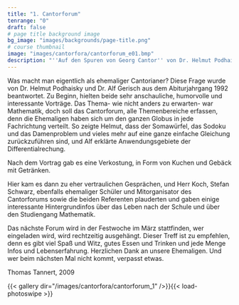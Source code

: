 ```yaml
---
title: "1. Cantorforum"
tenrange: "0"
draft: false
# page title background image
bg_image: "images/backgrounds/page-title.png"
# course thumbnail
image: "images/cantorfora/cantorforum_e01.bmp"
description: "''Auf den Spuren von Georg Cantor'' von Dr. Helmut Podhaisky und Dr. Alf Gerisch"
---
```


Was macht man eigentlich als ehemaliger Cantorianer? Diese Frage wurde von Dr. Helmut Podhaisky und Dr. Alf Gerisch aus dem Abiturjahrgang 1992 beantwortet. Zu Beginn, hielten beide sehr anschauliche, humorvolle und interessante Vorträge. Das Thema- wie nicht anders zu erwarten- war Mathematik, doch soll das Cantorforum, alle Themenbereiche erfassen, denn die Ehemaligen haben sich um den ganzen Globus in jede Fachrichtung verteilt. So zeigte Helmut, dass der Somawürfel, das Sodoku und das Damenproblem und vieles mehr auf eine ganze einfache Gleichung zurückzuführen sind, und Alf erklärte Anwendungsgebiete der Differentialrechung.

Nach dem Vortrag gab es eine Verkostung, in Form von Kuchen und Gebäck mit Getränken.

Hier kam es dann zu eher vertraulichen Gesprächen, und Herr Koch, Stefan Schwarz, ebenfalls ehemaliger Schüler und Mitorganisator des Cantorforums sowie die beiden Referenten plauderten und gaben einige interessante Hintergrundinfos über das Leben nach der Schule und über den Studiengang Mathematik.

Das nächste Forum wird in der Festwoche im März stattfinden, wer eingeladen wird, wird rechtzeitig ausgehängt. Dieser Treff ist zu empfehlen, denn es gibt viel Spaß und Witz, gutes Essen und Trinken und jede Menge Infos und Lebenserfahrung. Herzlichen Dank an unsere Ehemaligen. Und wer beim nächsten Mal nicht kommt, verpasst etwas.

Thomas Tannert, 2009

{{< gallery dir="/images/cantorfora/cantorforum_1" />}}{{< load-photoswipe >}}
